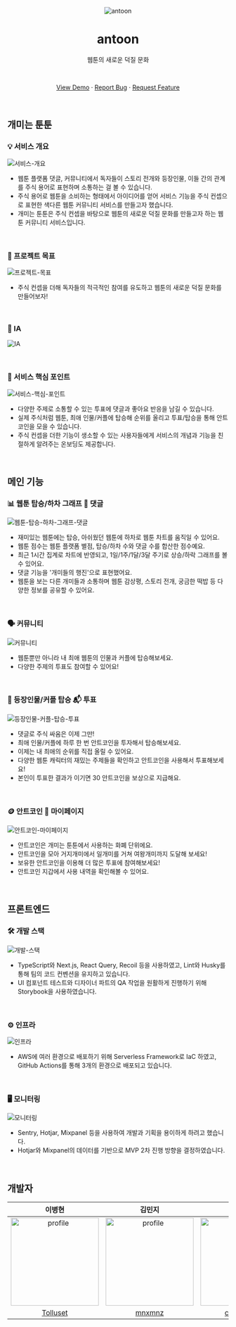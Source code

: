 <p align="center">
    <img src="https://user-images.githubusercontent.com/48766355/188394422-1771bb75-25f8-4733-a5fd-b1dd331d6ff0.png" alt="antoon" >
    <br />
    <h1 align="center">antoon</h1>
    <p align="center">웹툰의 새로운 덕질 문화</p>
    <br />
    <p align="center">
        <a href="https://antoon.fun/">View Demo</a>
        ·
        <a href="https://github.com/depromeet/antoon-web/issues">Report Bug</a>
        ·
        <a href="https://github.com/depromeet/antoon-web/issues">Request Feature</a>
    </p align="center">
</p>

<br />

## 개미는 툰툰

### 💡 서비스 개요

![서비스-개요](https://user-images.githubusercontent.com/48766355/188390871-42bf5a97-9222-4532-9679-a93ad176fc50.png)

- 웹툰 플랫폼 댓글, 커뮤니티에서 독자들이 스토리 전개와 등장인물, 이들 간의 관계를 주식 용어로 표현하며 소통하는 걸 볼 수 있습니다.
- 주식 용어로 웹툰을 소비하는 형태에서 아이디어를 얻어 서비스 기능을 주식 컨셉으로 표현한 색다른 웹툰 커뮤니티 서비스를 만들고자 했습니다.
- 개미는 툰툰은 주식 컨셉을 바탕으로 웹툰의 새로운 덕질 문화를 만들고자 하는 웹툰 커뮤니티 서비스입니다.

<br />

### 🎯 프로젝트 목표

![프로젝트-목표](https://user-images.githubusercontent.com/48766355/188391428-82b5599c-b245-4be3-b903-1f9fd5672fa8.png)

- 주식 컨셉을 더해 독자들의 적극적인 참여를 유도하고 웹툰의 새로운 덕질 문화를 만들어보자!

<br />

### 🌳 IA

![IA](https://user-images.githubusercontent.com/48766355/188391446-ed8b5c46-61dd-4df8-bb75-8b5b2a97a4a1.png)

<br />

### 💯 서비스 핵심 포인트

![서비스-핵심-포인트](https://user-images.githubusercontent.com/48766355/188391461-ea033e1d-5644-407a-b721-e1a729bad5d9.png)

- 다양한 주제로 소통할 수 있는 투표에 댓글과 좋아요 반응을 남길 수 있습니다.
- 실제 주식처럼 웹툰, 최애 인물/커플에 탑승해 순위를 올리고 투표/탑승을 통해 안트코인을 모을 수 있습니다. 
- 주식 컨셉을 더한 기능이 생소할 수 있는 사용자들에게 서비스의 개념과 기능을 친절하게 알려주는 온보딩도 제공합니다.

<br />

## 메인 기능

### 📊 웹툰 탑승/하차 그래프   💬 댓글

![웹툰-탑승-하차-그래프-댓글](https://user-images.githubusercontent.com/48766355/188391509-e4e41a83-a524-49d6-9e11-71182574471a.png)

- 재미있는 웹툰에는 탑승, 아쉬웠던 웹툰에 하차로 웹툰 차트를 움직일 수 있어요.
- 웹툰 점수는 웹툰 플랫폼 별점, 탑승/하차 수와 댓글 수를 합산한 점수예요.
- 최근 1시간 집계로 차트에 반영되고, 1일/1주/1달/3달 주기로 상승/하락 그래프를 볼 수 있어요.
- 댓글 기능을 '개미들의 행진'으로 표현했어요.
- 웹툰을 보는 다른 개미들과 소통하며 웹툰 감상평, 스토리 전개, 궁금한 떡밥 등 다양한 정보를 공유할 수 있어요.

<br />

### 🗣️ 커뮤니티

![커뮤니티](https://user-images.githubusercontent.com/48766355/188391536-a6b90e96-cd98-4c10-a8f5-9f3d5415afa2.png)

- 웹툰뿐만 아니라 내 최애 웹툰의 인물과 커플에 탑승해보세요.
- 다양한 주제의 투표도 참여할 수 있어요!

<br />

### 🚗 등장인물/커플 탑승   📬 투표

![등장인물-커플-탑승-투표](https://user-images.githubusercontent.com/48766355/188391562-5e9ad39e-35d8-492b-bfe3-2dec49de9b27.png)

- 댓글로 주식 싸움은 이제 그만!
- 최애 인물/커플에 하루 한 번 안트코인을 투자해서 탑승해보세요.
- 이제는 내 최애의 순위를 직접 올릴 수 있어요.
- 다양한 웹툰 캐릭터의 재밌는 주제들을 확인하고 안트코인을 사용해서 투표해보세요!
- 본인이 투표한 결과가 이기면 30 안트코인을 보상으로 지급해요.

<br />

### 🪙 안트코인   🙍 마이페이지

![안트코인-마이페이지](https://user-images.githubusercontent.com/48766355/188391592-99840fe2-0f5f-48e7-9199-eda88455a847.png)

- 안트코인은 개미는 툰툰에서 사용하는 화폐 단위에요.
- 안트코인을 모아 거지개미에서 일개미를 거쳐 여왕개미까지 도달해 보세요!
- 보유한 안트코인을 이용해 더 많은 투표에 참여해보세요!
- 안트코인 지갑에서 사용 내역을 확인해볼 수 있어요.

<br />

## 프론트엔드

### 🛠 개발 스택

![개발-스택](https://user-images.githubusercontent.com/48766355/188400668-3e378826-4744-4002-b282-58645a3cd852.png)

- TypeScript와 Next.js, React Query, Recoil 등을 사용하였고, Lint와 Husky를 통해 팀의 코드 컨벤션을 유지하고 있습니다.
- UI 컴포넌트 테스트와 디자이너 파트의 QA 작업을 원활하게 진행하기 위해 Storybook을 사용하였습니다.

<br />

### ⚙️ 인프라

![인프라](https://user-images.githubusercontent.com/48766355/188400891-41f078de-d14f-4be2-9178-45286d37fa04.png)

- AWS에 여러 환경으로 배포하기 위해 Serverless Framework로 IaC 하였고, GitHub Actions를 통해 3개의 환경으로 배포되고 있습니다.

<br />

### 🖥 모니터링

![모니터링](https://user-images.githubusercontent.com/48766355/188400909-058e688b-cc1e-4230-ab1f-b2c2a34b1326.png)

- Sentry, Hotjar, Mixpanel 등을 사용하여 개발과 기획을 용이하게 하려고 했습니다.
- Hotjar와 Mixpanel의 데이터를 기반으로 MVP 2차 진행 방향을 결정하였습니다.

<br />

## 개발자

| 이병현 | 김민지 | 최푸름 |
| :---: | :---: | :---: |
| <img src="https://avatars.githubusercontent.com/u/50096419?v=4" alt="profile" width="200" height="200"> | <img src="https://avatars.githubusercontent.com/u/48766355?v=4" alt="profile" width="200" height="200"> | <img src="https://avatars.githubusercontent.com/u/55127127?v=4" alt="profile" width="200" height="200"> |
| [Tolluset](https://github.com/Tolluset) | [mnxmnz](https://github.com/mnxmnz) | [choipureum](https://github.com/choipureum) |
